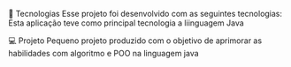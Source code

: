 🚀 Tecnologias
Esse projeto foi desenvolvido com as seguintes tecnologias:
Esta aplicação teve como principal tecnologia a liinguagem Java


💻 Projeto
Pequeno projeto produzido com o objetivo de aprimorar as habilidades com algoritmo e POO na linguagem java
